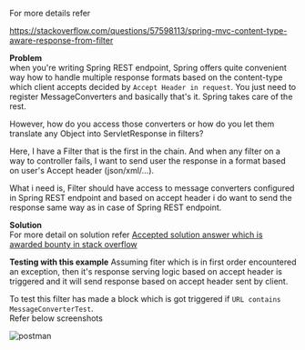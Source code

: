 For more details refer

https://stackoverflow.com/questions/57598113/spring-mvc-content-type-aware-response-from-filter


**Problem**<br>
when you're writing Spring REST endpoint, Spring offers quite convenient way how to handle multiple response formats based on the content-type which client accepts decided by `Accept Header in request`. You just need to register MessageConverters and basically that's it. Spring takes care of the rest.

However, how do you access those converters or how do you let them translate any Object into ServletResponse in filters?

Here, I have a Filter that is the first in the chain. And when any filter on a way to controller fails, I want to send user the response in a format based on user's Accept header (json/xml/...).

What i need is, Filter should have access to message converters configured in Spring REST endpoint and based on accept header i do want to send the response same way as in case of Spring REST endpoint.

**Solution**<br>
For more detail on solution refer [Accepted solution answer which is awarded bounty in stack overflow](https://stackoverflow.com/a/57676746/2825798)

**Testing with this example**
Assuming fiter which is in first order encountered an exception, then it's response serving logic based on accept header is triggered and it will send response based on accept header sent by client.

To test this filter has made a block which is got triggered if `URL contains MessageConverterTest`.<br>
Refer below screenshots<br>

![postman](https://github.com/nlpraveennl/springsecurity/blob/master/z_screenshots/image.png)
